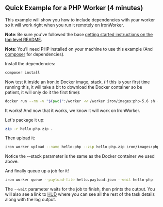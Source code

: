 ## Quick Example for a PHP Worker (4 minutes)

This example will show you how to include dependencies with your worker so it will work right when you run it
remotely on IronWorker.

**Note**: Be sure you've followed the base [getting started instructions on the top level README](https://github.com/iron-io/dockerworker). 

**Note**: You'll need PHP installed on your machine to use this example (And [composer](https://getcomposer.org/) for dependencies).

Install the dependencies:

```sh
composer install
```

Now test it inside an Iron.io Docker image, [stack](http://dev.iron.io/worker/reference/environment/#default_language_versions), (if this is your first time running this, it will take a bit to download
the Docker container so be patient, it will only do it the first time):

```sh
docker run --rm -v "$(pwd)":/worker -w /worker iron/images:php-5.6 sh -c 'php hello.php -payload hello.payload.json'
```

It works! And now that it works, we know it will work on IronWorker.

Let's package it up:

```sh
zip -r hello-php.zip .
```

Then upload it:

```sh
iron worker upload --name hello-php --zip hello-php.zip iron/images:php-5.6 php hello.php
```

Notice the --stack parameter is the same as the Docker container we used above.

And finally queue up a job for it!

```sh
iron worker queue --payload-file hello.payload.json --wait hello-php
```

The `--wait` parameter waits for the job to finish, then prints the output.
You will also see a link to [HUD](http://hud.iron.io) where you can see all the rest of the task details along with the log output.



